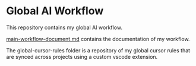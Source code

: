 # Global AI Workflow

This repository contains my global AI workflow.

[main-workflow-document.md](https://github.com/teren-papercutlabs/global-ai-workflow/blob/main/main-workflow-document.mdhttps:/) contains the documentation of my workflow.

The global-cursor-rules folder is a repository of my global cursor rules that are synced across projects using a custom vscode extension.
